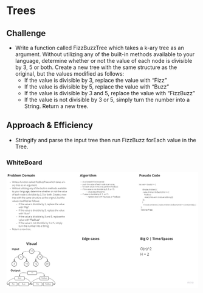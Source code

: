 # Trees

<!-- Short summary or background information -->

## Challenge

- Write a function called FizzBuzzTree which takes a k-ary tree as an argument.
Without utilizing any of the built-in methods available to your language, determine whether or not the value of each node is divisible by 3, 5 or both. Create a new tree with the same structure as the original, but the values modified as follows:
  - If the value is divisible by 3, replace the value with “Fizz”
  - If the value is divisible by 5, replace the value with “Buzz”
  - If the value is divisible by 3 and 5, replace the value with “FizzBuzz”
  - If the value is not divisible by 3 or 5, simply turn the number into a String.
Return a new tree.
<!-- Description of the challenge -->

## Approach & Efficiency

- Stringify and parse the input tree then run FizzBuzz forEach value in the Tree.

### WhiteBoard

![KaryFizzBuzz](KaryTreeWB.jpg)

